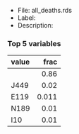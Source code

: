 

* File: all_deaths.rds
* Label: 
* Description: 

### Top 5 variables
| value   |   frac |
|:--------|-------:|
|         |  0.86  |
| J449    |  0.02  |
| E119    |  0.011 |
| N189    |  0.01  |
| I10     |  0.01  |
        